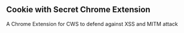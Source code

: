 ## Cookie with Secret Chrome Extension

A Chrome Extension for CWS to defend against XSS and MITM attack
